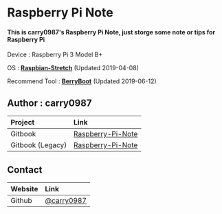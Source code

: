 # Raspberry Pi Note

#### This is carry0987's Raspberry Pi Note, just storge some note or tips for Raspberry Pi

Device : Raspberry Pi 3 Model B+

OS : [**Raspbian-Stretch**](https://www.raspberrypi.org/downloads/raspbian/) \(Updated 2019-04-08\)

Recommend Tool : [**BerryBoot**](https://www.berryterminal.com/doku.php/berryboot) \(Updated 2019-06-12\)

## Author : carry0987

| Project | Link |
| :--- | :--- |
| Gitbook | [Raspberry-Pi-Note](https://carry0987.gitbook.io/raspberry-pi-note/) |
| Gitbook (Legacy) | [Raspberry-Pi-Note](https://carry0987.gitbooks.io/raspberry-pi-note/) |

## Contact

| Website | Link |
| :--- | :--- |
| Github | [@carry0987](https://github.com/carry0987) |
